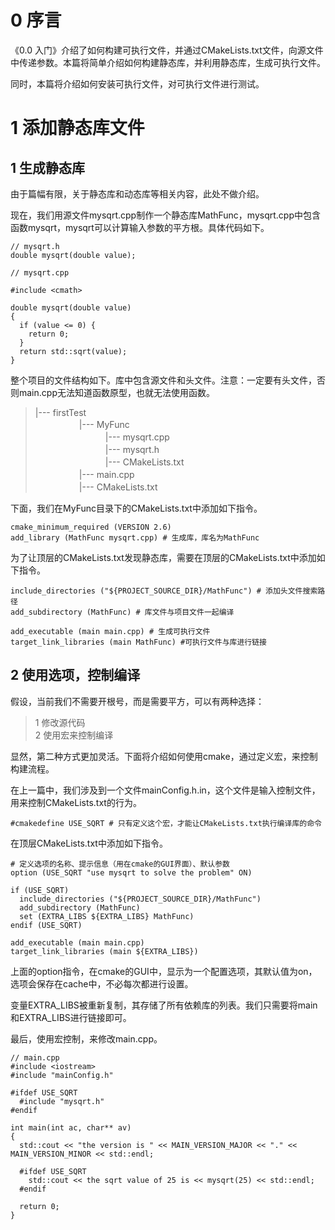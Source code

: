 # 0 序言
《0.0 入门》介绍了如何构建可执行文件，并通过CMakeLists.txt文件，向源文件中传递参数。本篇将简单介绍如何构建静态库，并利用静态库，生成可执行文件。

同时，本篇将介绍如何安装可执行文件，对可执行文件进行测试。

# 1 添加静态库文件

## 1 生成静态库

由于篇幅有限，关于静态库和动态库等相关内容，此处不做介绍。

现在，我们用源文件mysqrt.cpp制作一个静态库MathFunc，mysqrt.cpp中包含函数mysqrt，mysqrt可以计算输入参数的平方根。具体代码如下。

```
// mysqrt.h
double mysqrt(double value);
```

```
// mysqrt.cpp

#include <cmath>

double mysqrt(double value)
{
  if (value <= 0) {
    return 0;
  }
  return std::sqrt(value);
}
```

整个项目的文件结构如下。库中包含源文件和头文件。注意：一定要有头文件，否则main.cpp无法知道函数原型，也就无法使用函数。

> |--- firstTest  
　　　　　|--- MyFunc  
　　　　　　　　|--- mysqrt.cpp  
　　　　　　　　|--- mysqrt.h  
　　　　　　　　|--- CMakeLists.txt  
　　　　　|--- main.cpp  
　　　　　|--- CMakeLists.txt  


下面，我们在MyFunc目录下的CMakeLists.txt中添加如下指令。

```
cmake_minimum_required (VERSION 2.6)
add_library (MathFunc mysqrt.cpp) # 生成库，库名为MathFunc
```

为了让顶层的CMakeLists.txt发现静态库，需要在顶层的CMakeLists.txt中添加如下指令。

```
include_directories ("${PROJECT_SOURCE_DIR}/MathFunc") # 添加头文件搜索路径
add_subdirectory (MathFunc) # 库文件与项目文件一起编译

add_executable (main main.cpp) # 生成可执行文件
target_link_libraries (main MathFunc) #可执行文件与库进行链接
```

## 2 使用选项，控制编译
假设，当前我们不需要开根号，而是需要平方，可以有两种选择：

>1 修改源代码  
2 使用宏来控制编译

显然，第二种方式更加灵活。下面将介绍如何使用cmake，通过定义宏，来控制构建流程。

在上一篇中，我们涉及到一个文件mainConfig.h.in，这个文件是输入控制文件，用来控制CMakeLists.txt的行为。

```
#cmakedefine USE_SQRT # 只有定义这个宏，才能让CMakeLists.txt执行编译库的命令
```

在顶层CMakeLists.txt中添加如下指令。

```
# 定义选项的名称、提示信息（用在cmake的GUI界面）、默认参数
option (USE_SQRT "use mysqrt to solve the problem" ON)

if (USE_SQRT)
  include_directories ("${PROJECT_SOURCE_DIR}/MathFunc")
  add_subdirectory (MathFunc)
  set (EXTRA_LIBS ${EXTRA_LIBS} MathFunc)
endif (USE_SQRT)

add_executable (main main.cpp)
target_link_libraries (main ${EXTRA_LIBS})
```

上面的option指令，在cmake的GUI中，显示为一个配置选项，其默认值为on，选项会保存在cache中，不必每次都进行设置。

变量EXTRA_LIBS被重新复制，其存储了所有依赖库的列表。我们只需要将main和EXTRA_LIBS进行链接即可。

最后，使用宏控制，来修改main.cpp。

```
// main.cpp
#include <iostream>
#include "mainConfig.h"

#ifdef USE_SQRT
  #include "mysqrt.h"
#endif

int main(int ac, char** av)
{
  std::cout << "the version is " << MAIN_VERSION_MAJOR << "." << MAIN_VERSION_MINOR << std::endl;

  #ifdef USE_SQRT
    std::cout << the sqrt value of 25 is << mysqrt(25) << std::endl;
  #endif

  return 0;
}
```
